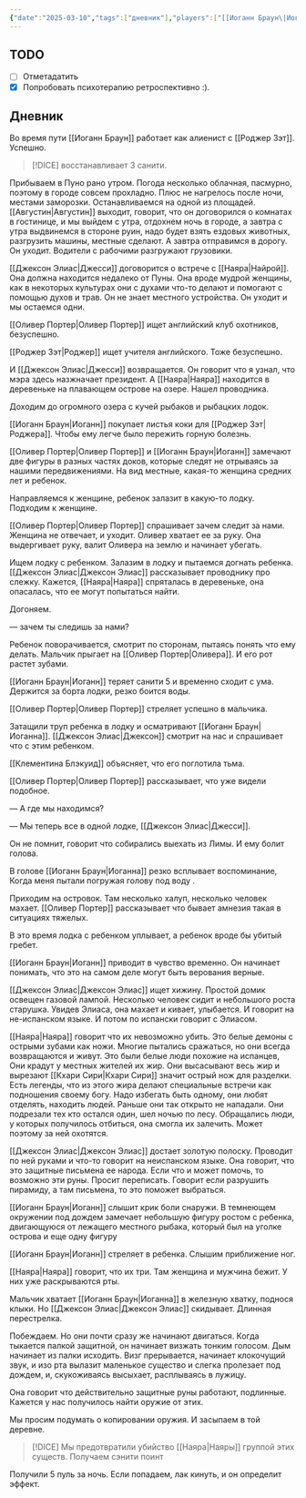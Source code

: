 ```yaml
---
{"date":"2025-03-10","tags":["дневник"],"players":["[[Иоганн Браун\|Иоганн Браун]]","[[Роджер Зэт\|Роджер Зэт]]","[[Клементина Блэкуид\|Клементина Блэкуид]]","[[Оливер Портер\|Оливер Портер]]"],"campaign":"[[Маски Ньярлахотепа]]","world-date":"25 марта 2025","world-time-start":"утро","dg-publish":true,"previous-session":"[[4 марта 2025]]","next-session":null,"permalink":"/10-marta-2025/","dgPassFrontmatter":true}
---
```



## TODO
- [ ] Отметадатить
- [x] Попробовать психотерапию ретроспективно :).
## Дневник
Во время пути [[Иоганн Браун]] работает как алиенист с [[Роджер Зэт]]. Успешно.
> [!DICE] восстанавливает 3 санити.

Прибываем в Пуно рано утром. Погода несколько облачная, пасмурно, поэтому в городе совсем прохладно. Плюс не нагрелось после ночи, местами заморозки. Останавливаемся на одной из площадей. [[Августин\|Августин]] выходит, говорит, что он договорился о комнатах в гостинице, и мы выйдем с утра, отдохнем ночь в городе, а завтра с утра выдвинемся в стороне руин, надо будет взять ездовых животных, разгрузить машины, местные сделают. А завтра отправимся в дорогу. Он уходит. Водители с рабочими разгружают грузовики.

[[Джексон Элиас\|Джесси]] договорится о встрече с [[Наяра\|Найрой]]. Она должна находится недалеко от Пуны. Она вроде мудрой женщины, как в некоторых культурах они с духами что-то делают и помогают с помощью духов и трав. Он не знает местного устройства. Он уходит и мы остаемся одни. 

[[Оливер Портер\|Оливер Портер]] ищет английский клуб охотников, безуспешно.

[[Роджер Зэт\|Роджер]] ищет учителя английского. Тоже безуспешно.

И [[Джексон Элиас\|Джесси]] возвращается. Он говорит что я узнал, что мэра здесь назжначает президент. А [[Наяра\|Наяра]] находится в деревеньке на плавающем острове на озере. Нашел проводника. 

Доходим до огромного озера с кучей рыбаков и рыбацких лодок. 

[[Иоганн Браун\|Иоганн]] покупает листья коки для [[Роджер Зэт\|Роджера]]. Чтобы ему легче было пережить горную болезнь. 

[[Оливер Портер\|Оливер Портер]] и [[Иоганн Браун\|Иоганн]] замечают две фигуры в разных частях доков, которые следят не отрываясь за нашими передвижениями. На вид местные, какая-то женщина средних лет и ребенок. 

Направляемся к женщине, ребенок залазит в какую-то лодку. Подходим к женщине. 

[[Оливер Портер\|Оливер Портер]] спрашивает зачем следит за нами. Женщина не отвечает, и уходит. Оливер хватает ее за руку. Она выдергивает руку, валит Оливера на землю и начинает убегать. 

Ищем лодку с ребенком. Залазим в лодку и пытаемся догнать ребенка. [[Джексон Элиас\|Джексон Элиас]] рассказывает проводнику про слежку. Кажется, [[Наяра\|Наяра]] спряталась в деревеньке, она опасалась, что ее могут попытаться найти. 

Догоняем.

— зачем ты следишь за нами?

Ребенок поворачивается, смотрит по сторонам, пытаясь понять что ему делать. Мальчик прыгает на [[Оливер Портер\|Оливера]]. И его рот растет зубами. 

[[Иоганн Браун\|Иоганн]] теряет санити 5 и временно сходит с ума. Держится за борта лодки, резко боится воды. 

[[Оливер Портер\|Оливер Портер]] стреляет успешно в мальчика. 

Затащили труп ребенка в лодку и осматривают [[Иоганн Браун\|Иоганна]]. [[Джексон Элиас\|Джексон]] смотрит на нас и спрашивает что с этим ребенком.

[[Клементина Блэкуид]] объясняет, что его поглотила тьма.

[[Оливер Портер\|Оливер Портер]] рассказывает, что уже видели подобное. 

— А где мы находимся?

— Мы теперь все в одной лодке, [[Джексон Элиас\|Джесси]].

Он не помнит, говорит что собирались выехать из Лимы. И ему болит голова. 

В голове [[Иоганн Браун\|Иоганна]] резко всплывает воспоминание, Когда меня пытали погружая голову под воду .

Приходим на островок. Там несколько халуп, несколько человек махает. [[Оливер Портер]] рассказывает что бывает амнезия такая в ситуациях тяжелых. 

В это время лодка с ребенком уплывает, а ребенок вроде бы убитый гребет. 

[[Иоганн Браун\|Иоганн]] приводит в чувство временно. Он начинает понимать, что это на самом деле могут быть верования верные. 

[[Джексон Элиас\|Джексон Элиас]] ищет хижину. Простой домик освещен газовой лампой. Несколько человек сидит и небольшого роста старушка. Увидев Элиаса, она махает и кивает, улыбается. И говорит на не-испанском языке. И потом по испански говорит с Элиасом.

[[Наяра\|Наяра]] говорит что их невозможно убить. Это белые демоны с острыми зубами как ножи. Многие пытались сражаться, но они всегда возвращаются и живут. Это были белые люди похожие на испанцев, Они крадут у местных жителей их жир. Они высасывают весь жир и вырезают [[Кхари Сири\|Кхари Сири]] значит острый нож для разделки. Есть легенды, что из этого жира делают специальные встречи как подношения своему богу. Надо избегать быть одному, они любят отделять, находить людей. Раньше они так открыто не нападали. Они подрезали тех кто остался один, шел ночью по лесу. Обращались люди, у которых получилось отбиться, она смогла их залечить. Может поэтому за ней охотятся. 

[[Джексон Элиас\|Джексон Элиас]] достает золотую полоску. Проводит по ней руками и что-то говорит на неиспанском языке. Она говорит, что это защитные письмена ее народа. Если что и может помочь, то возможно эти руны. Просит переписать. Говорит если разрушить пирамиду, а там письмена, то это поможет выбраться. 

[[Иоганн Браун\|Иоганн]] слышит крик боли снаружи. В темнеющем окружении под дождем замечает небольшую фигуру ростом с ребенка, двигающуюся от лежащего местного рыбака, который был на уголке острова и еще одну фигуру 

[[Иоганн Браун\|Иоганн]] стреляет в ребенка. Слышим приближение ног. 

[[Наяра\|Наяра]] говорит, что их три. Там женщина и мужчина бежит. У них уже раскрываются рты. 

Мальчик хватает [[Иоганн Браун\|Иоганна]] в железную хватку, поднося клыки. Но [[Джексон Элиас\|Джексон Элиас]] скидывает. Длинная перестрелка.

Побеждаем. Но они почти сразу же начинают двигаться. Когда тыкается палкой защитной, он начинает визжать тонким голосом. Дым начинает из палки исходить. Визг прерывается, начинает клокочущий звук, и изо рта вылазит маленькое существо и слегка пролезает под дождем, и, скукоживаясь высыхает, расплываясь в лужицу. 

Она говорит что действительно защитные руны работают, подлинные. Кажется у нас получилось найти оружие от этих. 

Мы просим подумать о копировании оружия. И засыпаем в той деревне. 

> [!DICE] Мы предотвратили убийство [[Наяра\|Наяры]] группой этих существ. Получаем сэнити поинт

Получили 5 пуль за ночь. Если попадаем, лак кинуть, и он определит эффект. 